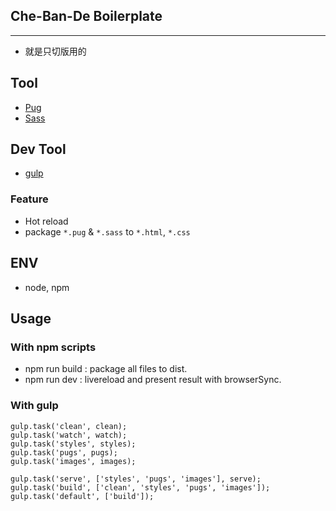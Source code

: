 ## Che-Ban-De Boilerplate
----
- 就是只切版用的

## Tool

- [Pug](https://pugjs.org/api/getting-started.html)
- [Sass](https://sass-lang.com/)

## Dev Tool
- [gulp](https://gulpjs.com/)

### Feature
- Hot reload
- package `*.pug` & `*.sass` to `*.html`, `*.css`

## ENV
- node, npm

## Usage

### With npm scripts
- npm run build : package all files to dist.
- npm run dev : livereload and present result with browserSync.

### With gulp
```
gulp.task('clean', clean);
gulp.task('watch', watch);
gulp.task('styles', styles);
gulp.task('pugs', pugs);
gulp.task('images', images);

gulp.task('serve', ['styles', 'pugs', 'images'], serve);
gulp.task('build', ['clean', 'styles', 'pugs', 'images']);
gulp.task('default', ['build']);
```
